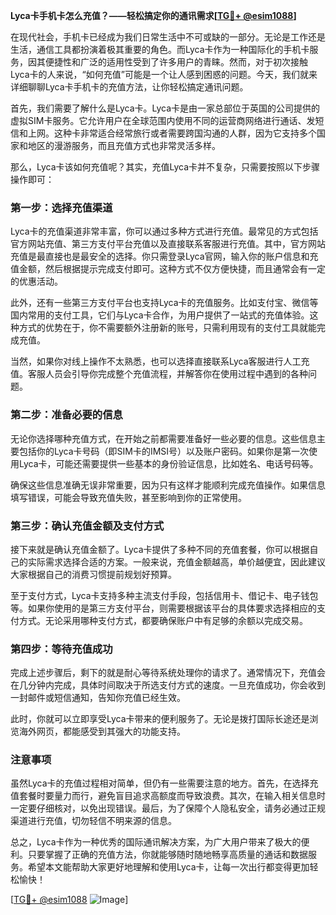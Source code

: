 **Lyca卡手机卡怎么充值？——轻松搞定你的通讯需求[[TG💪+ @esim1088](https://t.me/s/esim1088)]**

在现代社会，手机卡已经成为我们日常生活中不可或缺的一部分。无论是工作还是生活，通信工具都扮演着极其重要的角色。而Lyca卡作为一种国际化的手机卡服务，因其便捷性和广泛的适用性受到了许多用户的青睐。然而，对于初次接触Lyca卡的人来说，“如何充值”可能是一个让人感到困惑的问题。今天，我们就来详细聊聊Lyca卡手机卡的充值方法，让你轻松搞定通讯问题。

首先，我们需要了解什么是Lyca卡。Lyca卡是由一家总部位于英国的公司提供的虚拟SIM卡服务。它允许用户在全球范围内使用不同的运营商网络进行通话、发短信和上网。这种卡非常适合经常旅行或者需要跨国沟通的人群，因为它支持多个国家和地区的漫游服务，而且充值方式也非常灵活多样。

那么，Lyca卡该如何充值呢？其实，充值Lyca卡并不复杂，只需要按照以下步骤操作即可：

### 第一步：选择充值渠道

Lyca卡的充值渠道非常丰富，你可以通过多种方式进行充值。最常见的方式包括官方网站充值、第三方支付平台充值以及直接联系客服进行充值。其中，官方网站充值是最直接也是最安全的选择。你只需登录Lyca官网，输入你的账户信息和充值金额，然后根据提示完成支付即可。这种方式不仅方便快捷，而且通常会有一定的优惠活动。

此外，还有一些第三方支付平台也支持Lyca卡的充值服务。比如支付宝、微信等国内常用的支付工具，它们与Lyca卡合作，为用户提供了一站式的充值体验。这种方式的优势在于，你不需要额外注册新的账号，只需利用现有的支付工具就能完成充值。

当然，如果你对线上操作不太熟悉，也可以选择直接联系Lyca客服进行人工充值。客服人员会引导你完成整个充值流程，并解答你在使用过程中遇到的各种问题。

### 第二步：准备必要的信息

无论你选择哪种充值方式，在开始之前都需要准备好一些必要的信息。这些信息主要包括你的Lyca卡号码（即SIM卡的IMSI号）以及账户密码。如果你是第一次使用Lyca卡，可能还需要提供一些基本的身份验证信息，比如姓名、电话号码等。

确保这些信息准确无误非常重要，因为只有这样才能顺利完成充值操作。如果信息填写错误，可能会导致充值失败，甚至影响到你的正常使用。

### 第三步：确认充值金额及支付方式

接下来就是确认充值金额了。Lyca卡提供了多种不同的充值套餐，你可以根据自己的实际需求选择合适的方案。一般来说，充值金额越高，单价越便宜，因此建议大家根据自己的消费习惯提前规划好预算。

至于支付方式，Lyca卡支持多种主流支付手段，包括信用卡、借记卡、电子钱包等。如果你使用的是第三方支付平台，则需要根据该平台的具体要求选择相应的支付方式。无论采用哪种支付方式，都要确保账户中有足够的余额以完成交易。

### 第四步：等待充值成功

完成上述步骤后，剩下的就是耐心等待系统处理你的请求了。通常情况下，充值会在几分钟内完成，具体时间取决于所选支付方式的速度。一旦充值成功，你会收到一封邮件或短信通知，告知你充值已经生效。

此时，你就可以立即享受Lyca卡带来的便利服务了。无论是拨打国际长途还是浏览海外网页，都能感受到其强大的功能支持。

### 注意事项

虽然Lyca卡的充值过程相对简单，但仍有一些需要注意的地方。首先，在选择充值套餐时要量力而行，避免盲目追求高额度而导致浪费。其次，在输入相关信息时一定要仔细核对，以免出现错误。最后，为了保障个人隐私安全，请务必通过正规渠道进行充值，切勿轻信不明来源的信息。

总之，Lyca卡作为一种优秀的国际通讯解决方案，为广大用户带来了极大的便利。只要掌握了正确的充值方法，你就能够随时随地畅享高质量的通话和数据服务。希望本文能帮助大家更好地理解和使用Lyca卡，让每一次出行都变得更加轻松愉快！

[[TG💪+ @esim1088](https://t.me/s/esim1088) ![Image](https://i.postimg.cc/4NQfJmqS/Snipaste-2025-05-13-00-14-12.png)]